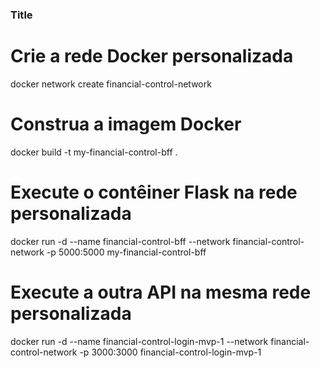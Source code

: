 ### Title

# Crie a rede Docker personalizada
docker network create financial-control-network 

# Construa a imagem Docker
docker build -t my-financial-control-bff . 

# Execute o contêiner Flask na rede personalizada
docker run -d --name financial-control-bff --network financial-control-network -p 5000:5000 my-financial-control-bff

# Execute a outra API na mesma rede personalizada
docker run -d --name financial-control-login-mvp-1 --network financial-control-network -p 3000:3000 financial-control-login-mvp-1